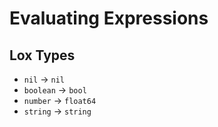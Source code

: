 # Evaluating Expressions

## Lox Types

- `nil` -> `nil`
- `boolean` -> `bool`
- `number` -> `float64`
- `string` -> `string`
